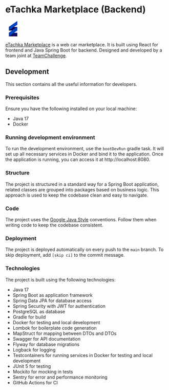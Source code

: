 # eTachka Marketplace (Backend)

<img src=".idea/icon.png" height="48" width="48" alt="icon">

[eTachka Marketplace](https://etachka-marketplace.space) is a web car marketplace. It is built using React for frontend
and Java
Spring Boot for backend. Designed and developed by a team joint at [TeamChallenge](https://teamchallenge.io).

## Development

This section contains all the useful information for developers.

### Prerequisites

Ensure you have the following installed on your local machine:

- Java 17
- Docker

### Running development environment

To run the development environment, use the `bootDevRun` gradle task. It will set up all necessary services in Docker
and bind it to the application. Once the application is running, you can access it at http://localhost:8080.

### Structure

The project is structured in a standard way for a Spring Boot application, related classes are grouped into packages
based on business logic. This approach is used to keep the codebase clean and easy to navigate.

### Code

The project uses the [Google Java Style](https://google.github.io/styleguide/javaguide.html) conventions. Follow them
when writing code to keep the codebase consistent.

### Deployment

The project is deployed automatically on every push to the `main` branch. To skip deployment, add `[skip ci]` to the
commit message.

### Technologies

The project is built using the following technologies:

- Java 17
- Spring Boot as application framework
- Spring Data JPA for database access
- Spring Security with JWT for authentication
- PostgreSQL as database
- Gradle for build
- Docker for testing and local development
- Lombok for boilerplate code generation
- MapStruct for mapping between DTOs and DTOs
- Swagger for API documentation
- Flyway for database migrations
- Logback for logging
- Testcontainers for running services in Docker for testing and local development
- JUnit 5 for testing
- Mockito for mocking in tests
- Sentry for error and performance monitoring
- GitHub Actions for CI
